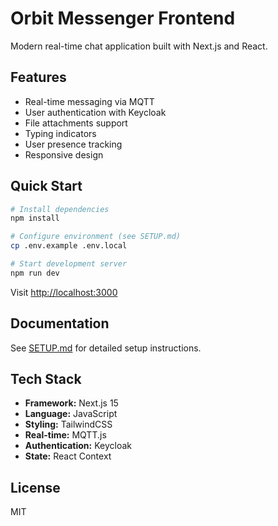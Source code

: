 # Orbit Messenger Frontend

Modern real-time chat application built with Next.js and React.

## Features

- Real-time messaging via MQTT
- User authentication with Keycloak
- File attachments support
- Typing indicators
- User presence tracking
- Responsive design

## Quick Start

```bash
# Install dependencies
npm install

# Configure environment (see SETUP.md)
cp .env.example .env.local

# Start development server
npm run dev
```

Visit [http://localhost:3000](http://localhost:3000)

## Documentation

See [SETUP.md](./SETUP.md) for detailed setup instructions.

## Tech Stack

- **Framework:** Next.js 15
- **Language:** JavaScript
- **Styling:** TailwindCSS
- **Real-time:** MQTT.js
- **Authentication:** Keycloak
- **State:** React Context

## License

MIT
